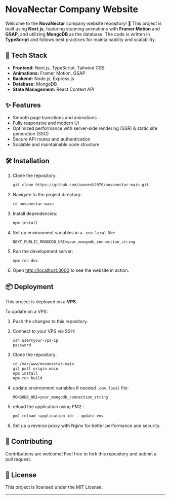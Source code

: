 # NovaNectar Company Website

Welcome to the **NovaNectar** company website repository! 🚀 This project is built using **Next.js**, featuring stunning animations with **Framer Motion** and **GSAP**, and utilizing **MongoDB** as the database. The code is written in **TypeScript** and follows best practices for maintainability and scalability.

## 🚀 Tech Stack

- **Frontend:** Next.js, TypeScript, Tailwind CSS
- **Animations:** Framer Motion, GSAP
- **Backend:** Node.js, Express.js
- **Database:** MongoDB
- **State Management:** React Context API

## ✨ Features

- Smooth page transitions and animations
- Fully responsive and modern UI
- Optimized performance with server-side rendering (SSR) & static site generation (SSG)
- Secure API routes and authentication
- Scalable and maintainable code structure

## 🛠 Installation

1. Clone the repository:
   ```bash
   git clone https://github.com/avneesh2970/novanectar-main.git
   ```
2. Navigate to the project directory:
   ```bash
   cd novanectar-main
   ```
3. Install dependencies:
   ```bash
   npm install
   ```
4. Set up environment variables in a `.env.local` file:
   ```env
   NEXT_PUBLIC_MONGODB_URI=your_mongodb_connection_string
   ```
5. Run the development server:
   ```bash
   npm run dev
   ```
6. Open [http://localhost:3000](http://localhost:3000) to see the website in action.

## 📦 Deployment

This project is deployed on a **VPS**.

To update on a VPS:
1. Push the changes to this repository.

2. Connect to your VPS via SSH:
   ```bash
   ssh user@your-vps-ip
   password
   ```
3. Clone the repository:
   ```bash
   cd /var/www/novanectar-main
   git pull origin main
   npm install
   npm run build
   ```

5. update environment variables if needed  `.env.local` file:
   ```env.local
   MONGODB_URI=your_mongodb_connection_string
   ```
6. reload the application using PM2 :
   ```bash
   pm2 reload <application id> --update-env
   ```
7. Set up a reverse proxy with Nginx for better performance and security.

## 🤝 Contributing

Contributions are welcome! Feel free to fork this repository and submit a pull request.

## 📜 License

This project is licensed under the MIT License.

---
